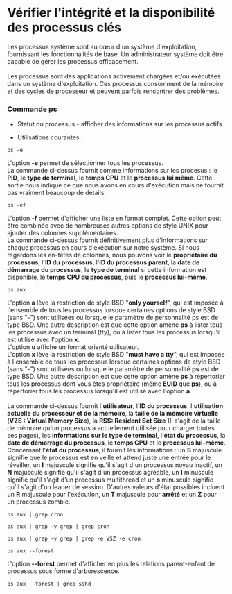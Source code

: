 # Vérifier l'intégrité et la disponibilité des processus clés

Les processus système sont au cœur d'un système d'exploitation, fournissant les fonctionnalités de base. Un administrateur système doit être capable de gérer les processus efficacement.
<br><br>
Les processus sont des applications activement chargées et/ou exécutées dans un système d'exploitation. Ces processus consomment de la mémoire et des cycles de processeur et peuvent parfois rencontrer des problèmes.

### Commande ps

- Statut du processus - afficher des informations sur les processus actifs

- Utilisations courantes :

```
ps -e
```

L'option **-e** permet de sélectionner tous les processus.
<br>
La commande ci-dessus fournit comme informations sur les procesus : le **PID**, le **type de terminal**, le **temps CPU** et le **processus lui même**. Cette sortie nous indique ce que nous avons en cours d'exécution mais ne fournit pas vraiment beaucoup de détails.

```
ps -ef
```

L'option **-f** permet d'afficher une liste en format complet. Cette option peut être combinée avec de nombreuses autres options de style UNIX pour ajouter des colonnes supplémentaires.
<br>
La commande ci-dessus fournit définitivement plus d'informations sur chaque processus en cours d'exécution sur notre système. Si nous regardons les en-têtes de colonnes, nous pouvons voir le **propriétaire du processus**, l'**ID du processus**, l'**ID du processus parent**, la **date de démarrage du processus**, le **type de terminal** si cette information est disponible, le **temps CPU du processus**, puis le **processus lui-même**.

```
ps aux
```

L'option **a** lève la restriction de style BSD "**only yourself**", qui est imposée à l'ensemble de tous les processus lorsque certaines options de style BSD (sans "-") sont utilisées ou lorsque le paramètre de personnalité ps est de type BSD. Une autre description est que cette option amène **ps** à lister tous les processus avec un terminal (tty), ou à lister tous les processus lorsqu'il est utilisé avec l'option **x**.
<br>
L'option **u** affiche un format orienté utilisateur.
<br>
L'option **x** lève la restriction de style BSD "**must have a tty**", qui est imposée à l'ensemble de tous les processus lorsque certaines options de style BSD (sans "-") sont utilisées ou lorsque le paramètre de personnalité **ps** est de type BSD. Une autre description est que cette option amène **ps** à répertorier tous les processus dont vous êtes propriétaire (même **EUID** que **ps**), ou à répertorier tous les processus lorsqu'il est utilisé avec l'option **a**.
<br><br>
La commande ci-dessus fournit l'**utilisateur**, l'**ID du processus**, l'**utilisation actuelle du processeur et de la mémoire**, la **taille de la mémoire virtuelle** (**VZS : Virtual Memory Size**), la **RSS: Resident Set Size** (Il s'agit de la taille de mémoire qu'un processus a actuellement utilisée pour charger toutes ses pages), les **informations sur le type de terminal**, l'**état du processus**, la **date de démarrage du processus**, le **temps CPU** et le **processus lui-même**. <br>
Concernant l'**état du processus**, il fournit les informations : un **S** majuscule signifie que le processus est en veille et attend juste une entrée pour le réveiller, un **I** majuscule signifie qu'il s'agit d'un processus noyau inactif, un **N** majuscule signifie qu'il s'agit d'un processus agréable, un **l** minuscule signifie qu'il s'agit d'un processus multithread et un **s** minuscule signifie qu'il s'agit d'un leader de session. D'autres valeurs d'état possibles incluent un **R** majuscule pour l'exécution, un **T** majuscule pour **arrêté** et un **Z** pour un processus zombie.

```
ps aux | grep cron
```

```
ps aux | grep -v grep | grep cron
```

```
ps aux | grep -v grep | grep -e VSZ -e cron
```

```
ps aux --forest
```

L'option **--forest** permet d'afficher en plus les relations parent-enfant de processus sous forme d'arborescence.

```
ps aux --forest | grep sshd
```
